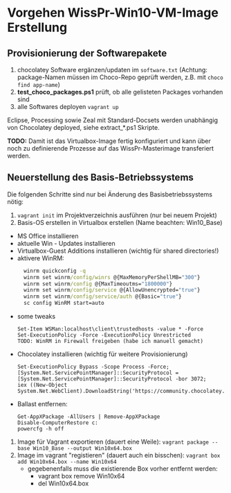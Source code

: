 # Vorgehen WissPr-Win10-VM-Image Erstellung

## Provisionierung der Softwarepakete

1. chocolatey Software ergänzen/updaten im `software.txt` (Achtung: package-Namen müssen im Choco-Repo geprüft werden, z.B. mit `choco find app-name`)
2. **test_choco_packages.ps1** prüft, ob alle gelisteten Packages vorhanden sind
3. alle Softwares deployen `vagrant up`

Eclipse, Processing sowie Zeal mit Standard-Docsets werden unabhängig von Chocolatey deployed, siehe  extract_*.ps1 Skripte.

**TODO:** Damit ist das Virtualbox-Image fertig konfiguriert und kann über noch zu definierende Prozesse auf das WissPr-Masterimage transferiert werden.


## Neuerstellung des Basis-Betriebssystems
Die folgenden Schritte sind nur bei Änderung des Basisbetriebssystems nötig:

1. `vagrant init` im Projektverzeichnis ausführen (nur bei neuem Projekt)
1. Basis-OS erstellen in Virtualbox erstellen (Name beachten: Win10_Base)
  - MS Office installieren
  - aktuelle Win - Updates installieren
  - Virtualbox-Guest Additions installieren (wichtig für shared directories!)
  - aktivere WinRM:
      ```cmd
        winrm quickconfig -q
        winrm set winrm/config/winrs @{MaxMemoryPerShellMB="300"}
        winrm set winrm/config @{MaxTimeoutms="1800000"}
        winrm set winrm/config/service @{AllowUnencrypted="true"}
        winrm set winrm/config/service/auth @{Basic="true"}
        sc config WinRM start=auto
      ```
  - some tweaks
      ```
      Set-Item WSMan:localhost\client\trustedhosts -value * -Force
      Set-ExecutionPolicy -Force -ExecutionPolicy Unrestricted
      TODO: WinRM in Firewall freigeben (habe ich manuell gemacht)
      ```
  - Chocolatey installieren (wichtig für weitere Provisionierung)
    ```
    Set-ExecutionPolicy Bypass -Scope Process -Force; [System.Net.ServicePointManager]::SecurityProtocol = [System.Net.ServicePointManager]::SecurityProtocol -bor 3072;
    iex ((New-Object System.Net.WebClient).DownloadString('https://community.chocolatey.org/install.ps1'))
    ```    
  - Ballast entfernen:
    ```
    Get-AppXPackage -AllUsers | Remove-AppXPackage
    Disable-ComputerRestore c:
    powercfg -h off    
    ```
1. Image für Vagrant exportieren (dauert eine Weile): `vagrant package --base Win10_Base --output Win10x64.box`
1. Image im vagrant "registieren" (dauert auch ein bisschen): `vagrant box add Win10x64.box --name Win10x64`
      - gegebenenfalls muss die existierende Box vorher entfernt werden:
          - vagrant box remove Win10x64
          - del Win10x64.box



<!--
## What happens on provisioning

1. all items from software.txt are installed usin chocolatey
2. eclipse is extracted from local portable edition, desktop shortcut is created
3. processin is extracted from local portable edition, desktop shortcut is created
4. zeal docsets are extracted and installed  

## Lokale Chocolatey-Repos

https://www.ipswitch.com/blog/setting-up-an-internal-chocolatey-package-repository
-->
